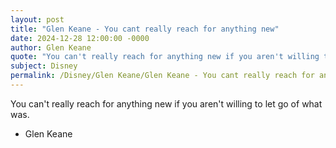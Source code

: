```yaml
---
layout: post
title: "Glen Keane - You cant really reach for anything new"
date: 2024-12-28 12:00:00 -0000
author: Glen Keane
quote: "You can't really reach for anything new if you aren't willing to let go of what was."
subject: Disney
permalink: /Disney/Glen Keane/Glen Keane - You cant really reach for anything new
---
```


You can't really reach for anything new if you aren't willing to let go of what was.

- Glen Keane
